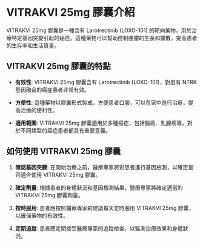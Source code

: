 # VITRAKVI 25mg 膠囊介紹
VITRAKVI 25mg 膠囊是一種含有 Larotrectinib (LOXO-101) 的靶向藥物，用於治療特定基因突變引起的癌症。這種藥物可以幫助控制腫瘤的生長和擴散，提高患者的生存率和生活質量。
## VITRAKVI 25mg 膠囊的特點
- **有效性**: VITRAKVI 25mg 膠囊含有 Larotrectinib (LOXO-101)，對患有 NTRK 基因融合的癌症患者非常有效。
- **方便性**: 這種藥物以膠囊形式製成，方便患者口服，可以在家中進行治療，提高治療的便利性。
- **適用範圍**: VITRAKVI 25mg 膠囊適用於多種癌症，包括腦癌、乳腺癌等，對於不同類型的癌症患者都具有重要意義。
## 如何使用 VITRAKVI 25mg 膠囊
1. **確認基因突變**: 在開始治療之前，醫療專家將對患者進行基因檢測，以確定是否適合使用 VITRAKVI 25mg 膠囊。
2. **確定劑量**: 根據患者的身體狀況和基因檢測結果，醫療專家將確定適當的 VITRAKVI 25mg 膠囊劑量。
3. **按時服用**: 患者應按照醫療專家的建議每天定時服用 VITRAKVI 25mg 膠囊，以確保藥物的有效性。
4. **定期追蹤**: 患者應定期接受醫療專家的追蹤檢查，以監測治療效果和身體狀況。
